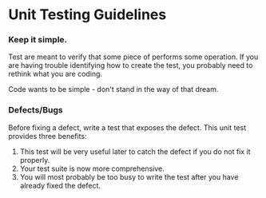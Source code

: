 # Unit Testing Guidelines

### Keep it simple.

Test are meant to verify that some piece of performs some operation. If you are having trouble identifying how to create the test, you probably need to rethink what you are coding.

Code wants to be simple - don't stand in the way of that dream.

### Defects/Bugs

Before fixing a defect, write a test that exposes the defect. This unit test provides three benefits: 

1. This test will be very useful later to catch the defect if you do not fix it properly. 
2. Your test suite is now more comprehensive. 
3. You will most probably be too busy to write the test after you have already fixed the defect.



